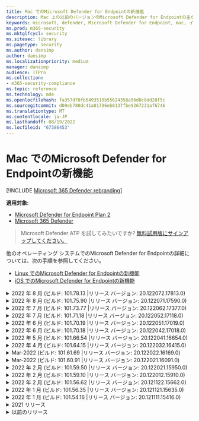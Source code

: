 ```yaml
---
title: Mac でのMicrosoft Defender for Endpointの新機能
description: Mac 上の以前のバージョンのMicrosoft Defender for Endpointの主な変更点について説明します。
keywords: microsoft, defender, Microsoft Defender for Endpoint, mac, インストール, macos, whatsnew
ms.prod: m365-security
ms.mktglfcycl: security
ms.sitesec: library
ms.pagetype: security
ms.author: dansimp
author: dansimp
ms.localizationpriority: medium
manager: dansimp
audience: ITPro
ms.collection:
- m365-security-compliance
ms.topic: reference
ms.technology: mde
ms.openlocfilehash: fa357d70fb5493519b55624358a56d8c8dd28f5c
ms.sourcegitcommit: d09eb780dc41a01796eb8137fbe9267231af6746
ms.translationtype: MT
ms.contentlocale: ja-JP
ms.lasthandoff: 08/19/2022
ms.locfileid: "67386453"
---
```

# <a name="whats-new-in-microsoft-defender-for-endpoint-on-mac"></a>Mac でのMicrosoft Defender for Endpointの新機能

[!INCLUDE [Microsoft 365 Defender rebranding](../../includes/microsoft-defender.md)]

**適用対象:**
- [Microsoft Defender for Endpoint Plan 2](https://go.microsoft.com/fwlink/p/?linkid=2154037)
- [Microsoft 365 Defender](https://go.microsoft.com/fwlink/?linkid=2118804)

> Microsoft Defender ATP を試してみたいですか? [無料試用版にサインアップしてください。](https://signup.microsoft.com/create-account/signup?products=7f379fee-c4f9-4278-b0a1-e4c8c2fcdf7e&ru=https://aka.ms/MDEp2OpenTrial?ocid=docs-wdatp-exposedapis-abovefoldlink)

他のオペレーティング システムでのMicrosoft Defender for Endpointの詳細については、次の手順を参照してください。 
- [Linux でのMicrosoft Defender for Endpointの新機能](linux-whatsnew.md) 
- [iOS でのMicrosoft Defender for Endpointの新機能](ios-whatsnew.md)</br>

<details>
  <summary>2022 年 8 月 (ビルド: 101.78.13 |リリース バージョン: 20.122072.17813.0)</summary>

&ensp;ビルド: **101.78.13**<br/>
&ensp;リリース バージョン: **20.122072.17813.0**<br/>
&ensp;エンジンバージョン: **1.1.19500.2**<br/>
&ensp;署名バージョン: **1.373.556.0**<br/>

**新機能**

- アプリケーション サポート フォルダーを正しく削除するアンインストーラーを修正しました
- ファイアウォールまたは iCloud プライベート リレーがオンの場合に Safari をフィルター処理しないネットワーク保護を修正しました
- osqueryui の不用意なプロセスを修正しました
- ベントゥラの UI クラッシュを修正しました
- インストール直後に定義がダウンロードされない問題を修正しました
- その他のバグ修正

<br/>
</details>

<details>
  <summary>2022 年 8 月 (ビルド: 101.75.90 |リリース バージョン: 20.122071.17590.0)</summary>

&ensp;リリース日: **2022 年 8 月 3** 日<br/>
&ensp;発行日: **2022 年 8 月 3 日**<br/>
&ensp;ビルド: **101.75.90**<br/>
&ensp;リリース バージョン: **20.122071.17590.0**<br/>
&ensp;エンジンバージョン: **1.1.19300.3**<br/>
&ensp;署名バージョン: **1.369.395.0**<br/>

**新機能**

- ネットワーク保護機能の適用レベルを `mdatp health` 照会するために使用できる新しいフィールドを出力に追加しました。 新しいフィールドが呼び出`network_protection_enforcement_level`され、次のいずれかの値を受け取ることができます。 `audit``block``disabled`
- 同じコンテンツを複数検出すると、脅威履歴にエントリが重複する可能性がある製品バグに対処しました。
- その他のバグ修正。

<br/>
</details>

<details>
  <summary>2022 年 7 月 (ビルド: 101.73.77 |リリース バージョン: 20.122062.17377.0)</summary>

&ensp;リリース日: **2022 年 7 月 21** 日<br/>
&ensp;発行日: **2022 年 7 月 21** 日<br/>
&ensp;ビルド: **101.73.77**<br/>
&ensp;リリース バージョン: **20.122062.17377.0**<br/>
&ensp;エンジンバージョン: **1.1.19200.3**<br/>
&ensp;署名バージョン: **1.367.1011.0**<br/>

**新機能**

- ネットワーク拡張機能が原因で印刷を正常に完了できなかった問題に対処しました
- [ファイル ハッシュの計算を構成](mac-preferences.md#configure-file-hash-computation-feature)するオプションを追加しました
- このビルド以降、製品には既定で新しいマルウェア対策エンジンが用意されます
- ファイル コピー操作のパフォーマンスの向上
- バグ修正

<br/>
</details>

<details>
  <summary>2022 年 7 月 (ビルド: 101.71.18 |リリース バージョン: 20.122052.17118.0)</summary>

&ensp;リリース日: **2022 年 7 月 7 日**<br/>
&ensp;発行日: **2022 年 7 月 7 日**<br/>
&ensp;ビルド: **101.71.18**<br/>
&ensp;リリース バージョン: **20.122052.17118.0**<br/>

**新機能**

- `mdatp connectivity test` は、製品が正しく機能するために必要な追加の URL で拡張されました。 新しい URL は [https://go.microsoft.com/fwlink/?linkid=2144709](https://go.microsoft.com/fwlink/?linkid=2144709).
- これまで、製品の再起動の間、製品ログ レベルは保持されませんでした。 このバージョン以降、ログ レベルを保持する新しいコマンド ライン ツール スイッチがあります。 新しいコマンドは .`mdatp log level persist --level <level>`
- まれに更新中に製品の状態が失われる可能性がある製品インストール パッケージのバグを修正しました
- ファイル コピー操作と組み込みの macOS アプリケーションのパフォーマンスの向上
- バグ修正

<br/>
</details>

<details>
  <summary>2022 年 6 月 (ビルド: 101.70.19 |リリース バージョン: 20.122051.17019.0)</summary>

&ensp;リリース **日: 2022 年 6 月 14** 日<br/>
&ensp;発行日: **2022 年 6 月 14** 日<br/>
&ensp;ビルド: **101.70.19**<br/>
&ensp;リリース バージョン: **20.122051.17019.0**<br/>

**新機能**

- 脅威関連の通知がエンド ユーザーに常に表示されないバグを修正しました。
- その他のバグ修正&パフォーマンスの向上

<br/>
</details>


<details>
  <summary>2022 年 6 月 (ビルド: 101.70.18 |リリース バージョン: 20.122042.17018.0)</summary>

&ensp;リリース **日: 2022 年 6 月 2** 日<br/>
&ensp;発行日: **2022 年 6 月 2 日**<br/>
&ensp;ビルド: **101.70.18**<br/>
&ensp;リリース バージョン: **20.122042.17018.0**<br/>

**新機能**

- 製品の更新中にインストール パッケージが無期限にハングすることがあるバグを修正しました
- 製品が検疫フォルダー内のファイルを誤って検出する場合があるバグを修正しました
- その他のバグ修正&パフォーマンスの向上

<br/>
</details>

<details>
  <summary>2022 年 5 月 (ビルド: 101.66.54 |リリース バージョン: 20.122041.16654.0) </summary>

&ensp;リリース日: **2022 年 5 月 11** 日<br/>
&ensp;発行日: **2022 年 5 月 11** 日<br/>
&ensp;ビルド: **101.66.54**<br/>
&ensp;リリース バージョン: **20.122041.16654.0**<br/>


**新機能**

- 場合によっては、正しいプロセス パスが印刷されない問題 `mdatp diagnostic real-time-protection-statistics` に対処しました。
- バグ修正

<br/>
</details>

<details>
  <summary>2022 年 4 月 (ビルド: 101.64.15 |リリース バージョン: 20.122032.16415.0)</summary>

&ensp;リリース日: **2022 年 4 月 26** 日<br/>
&ensp;発行日: **2022 年 4 月 26** 日<br/>
&ensp;ビルド: **101.64.15**<br/>
&ensp;リリース バージョン: **20.122032.16415.0**<br/>

**新機能**

- バージョン 101.61.69 で導入された回帰を修正しました。エンド ユーザーからの操作は必要ありませんでしたが、ステータス メニュー アイコンにエラー アイコンが表示される場合がありました
- フィールド`mdatp health`を`conflicting_applications`改善し、最新の 10 個のプロセスのみを表示し、プロセス名を含める必要があります。 これにより、Mac のMicrosoft Defender for Endpointと競合する可能性があるプロセスを簡単に特定できます。
- ベンダー ID と製品 ID が 16 進数ではなく 10 進数として表示されるバグ `mdatp device-control removable-media policy list` を修正しました
- その他のバグ修正&パフォーマンスの向上

<br/>
</details>

<details>
  <summary>Mar-2022 (ビルド: 101.61.69 |リリース バージョン: 20.122022.16169.0) </summary>

&ensp;リリース日: **2022 年 3 月 25** 日<br/>
&ensp;発行日: **2022 年 3 月 25** 日<br/>
&ensp;ビルド: **101.61.69**<br/>
&ensp;リリース バージョン: **20.122022.16169.0**<br/>

**新機能**

- バグ修正

<br/>
</details>

<details>
  <summary>Mar-2022 (ビルド: 101.60.91 |リリース バージョン: 20.122021.16091.0)</summary>

&ensp;リリース日: **2022 年 3 月 8** 日<br/>
&ensp;発行日: **2022 年 3 月 8** 日<br/>
&ensp;ビルド: **101.60.91**<br/>
&ensp;リリース バージョン: **20.122021.16091.0**<br/>

**新機能**

- このバージョンには[、CVE-2022-23278](https://msrc-blog.microsoft.com/2022/03/08/guidance-for-cve-2022-23278-spoofing-in-microsoft-defender-for-endpoint/) のセキュリティ更新プログラムが含まれています

<br/>
</details>

<details>
  <summary>2022 年 2 月 (ビルド: 101.59.50 |リリース バージョン: 20.122021.15950.0) </summary>

&ensp;リリース **日: 2022 年 2 月 28** 日<br/>
&ensp;発行日: **2022 年 2 月 28** 日<br/>
&ensp;ビルド: **101.59.50**<br/>
&ensp;リリース バージョン: **20.122021.15950.0**<br/>

**新機能**

- このバージョンでは、macOS 12.3 のサポートが追加されます。 macOS 12.3 以降、 [Apple は Python 2.7 を削除しています](https://developer.apple.com/documentation/macos-release-notes/macos-12_3-release-notes)。 既定では、macOS には Python バージョンがプレインストールされません。 **必要なアクション**: 
  - ユーザーは、デバイスを macOS Marketplace 12.3 (またはそれ以降) に更新する前に、Mac のMicrosoft Defender for Endpointをバージョン 101.59.50 (またはそれ以降) に更新する必要があります。 この最小バージョン 101.59.50 は、macOS の弔弔上の Mac のMicrosoft Defender for Endpointに関する Python 関連の問題を解消するための前提条件です。
  - リモート展開の場合は、既存の MDM セットアップを Mac バージョン 101.59.50 (またはそれ以降) のMicrosoft Defender for Endpointに更新する必要があります。 MDM 経由で Mac バージョン用の古いMicrosoft Defender for Endpointを macOS Marketplace 12.3 (またはそれ以降) にプッシュすると、インストールエラーが発生します。

<br/>
</details>

<details>
  <summary>2022 年 2 月 (ビルド: 101.59.10 |リリース バージョン: 20.122012.15910.0)</summary>

&ensp;リリース **日: 2022 年 2 月 22** 日<br/>
&ensp;発行日: **2022 年 2 月 22** 日<br/>
&ensp;ビルド: **101.59.10**<br/>
&ensp;リリース バージョン: **20.122012.15910.0**<br/>

**新機能**

- コマンド ライン ツールでは、検疫されたファイルを、ファイルが最初に検出された場所以外の場所に復元できるようになりました。 これは 、 `mdatp threat quarantine restore --id [threat-id] --path [destination-folder]`.
- Thunderbolt 3 経由で接続されたデバイスを処理するための拡張デバイス制御
- 無効なベンダー ID と製品 ID を含むデバイス制御ポリシーの処理が改善されました。 このバージョンより前のバージョンでは、ポリシーに 1 つ以上の無効な ID が含まれていた場合、ポリシー全体が無視されました。 このバージョン以降では、ポリシーの無効な部分のみが無視されます。 ポリシーに関する問題は、次の手順で `mdatp device-control removable-media policy list`示されています。
- バグ修正

<br/>
</details>

<details>
  <summary>2022 年 2 月 (ビルド: 101.56.62 |リリース バージョン: 20.121122.15662.0)</summary>

&ensp;リリース **日: 2022 年 2 月 7** 日<br/>
&ensp;発行日: **2022 年 2 月 7** 日<br/>
&ensp;ビルド: **101.56.62**<br/>
&ensp;リリース バージョン: **20.121122.15662.0**<br/>

**新機能**

- バグ修正 

<br/>
</details>

<details>
  <summary> 2022 年 1 月 (ビルド: 101.56.35 |リリース バージョン: 20.121121.15635.0)</summary>

&ensp;リリース日: **2022 年 1 月 30** 日<br/>
&ensp;発行日: **2022 年 1 月 30** 日<br/>
&ensp;ビルド: **101.56.35**<br/>
&ensp;リリース バージョン: **20.121121.15635.0**<br/>

**新機能**

- アプリケーションの名前が "Microsoft Defender ATP" から "Microsoft Defender" に変更されました。 エンド ユーザーは、次の変更を確認します。
- アプリケーションのインストール パスが変更`/Application/Microsoft Defender ATP.app``/Applications/Microsoft Defender.app`されました。
- ユーザー エクスペリエンス内で、"Microsoft Defender ATP" の出現は "Microsoft Defender" に置き換えられています
- Mac 用のMicrosoft Defender for Endpointで配布されているネットワーク コンテンツ フィルターが原因で、一部の VPN アプリケーションが接続できない問題を解決しました
- 特定の特性を持つパッケージのインストールを妨げるオペレーティング システム (OS) の変更により、インストール パッケージを開けなかった macOS 12.2 ベータ 2 で検出された問題に対処しました。 この OS の変更は macOS 12.2 の最終リリースには含まれていないようですが、今後の macOS バージョンで再導入される可能性があります。 そのため、すべてのエンタープライズ管理者は、管理コンソールでMicrosoft Defender for Endpoint パッケージをこの製品バージョン (または新しいバージョン) に更新することをお勧めします。
- 一部の M1 デバイスで、製品が無効なマルウェア対策定義でスタックし、ワーキング セットの定義に正常に更新できなかった問題に対処しました。
- `mdatp health`出力は、Mac 用のMicrosoft Defender for Endpointのすべてのコンポーネントにフル ディスク アクセスが許可されているかどうかを判断するために使用できる追加の属性`full_disk_access_enabled`を使用して拡張されました。
- バグ修正&パフォーマンスの向上

<br/>
</details>

<details>
  <summary>2022 年 1 月 (ビルド: 101.54.16 |リリース バージョン: 20.121111.15416.0) </summary>

&ensp;リリース日: **2022 年 1 月 12** 日<br/>
&ensp;発行日: **2022 年 1 月 12** 日<br/>
&ensp;ビルド: **101.54.16**<br/>
&ensp;リリース バージョン: **20.121111.15416.0**<br/>

**新機能**

- macOS 10.14 (Mojave) はサポートされなくなりました
- MDM を使用して管理者が製品設定の管理を停止すると、管理される前の値に戻ります (エンド ユーザーによってローカルに構成された値、またはそのようなローカル値が明示的に指定されていない場合は、製品によって使用される既定値)。 この変更の前に、設定の管理が停止した後、その管理値は保持され、製品によって引き続き使用されていました。
- バグ修正&パフォーマンスの向上
    
<br/>
</details>

<details><summary>2021 リリース </summary><blockquote>
    <details><summary>(ビルド: 101.49.25 |リリース バージョン: 20.121092.14925.0)</summary>

&ensp;ビルド: **101.49.25**<br/>
&ensp;リリース バージョン: **20.121092.14925.0** <br/>

**新機能**

- オンデマンド スキャン中にアーカイブをスキャンするかどうかを制御する新しいスイッチをコマンド ライン ツールに追加しました。 これを使用して `mdatp config scan-archives --value [enabled/disabled]`構成できます。 既定では、これは有効に設定されています。 
- バグ修正  

<br/>
</details>
 
<details><summary>(ビルド: 101.47.27 |リリース バージョン: 20.121082.14727.0)</summary>

&ensp;ビルド: **101.47.27**<br/>
&ensp;リリース バージョン: **20.121082.14727.0** <br/>

**新機能**
- macOS Mojave と macOS Catalina のシャットダウン時に発生するシステムのフリーズを修正しました。 

<br/>
</details>

<details><summary>(ビルド: 101.43.84 |リリース バージョン: 20.121082.14384.0)</summary>

&ensp;ビルド: **101.43.84**<br/>
&ensp;リリース バージョン: **20.121082.14384.0** <br/>

**新機能**
- macOS 12 の候補ビルド (Parse) 
- バグ修正 

<br/>
</details>

<details><summary>(ビルド: 101.41.10 |リリース バージョン: 20.121072.14110.0)</summary>

&ensp;ビルド: **101.41.10**<br/>
&ensp;リリース バージョン: **20.121072.14110.0** <br/>

**新機能**
- コマンド ライン ツールに新しいスイッチを追加しました。 
    - オンデマンド スキャンの並列処理の度合いを制御します。 これを使用して `mdatp config maximum-on-demand-scan-threads --value [number-between-1-and-64]`構成できます。 既定では、2 の並列処理の度合いが使用されます。 
    - セキュリティ インテリジェンスの更新後のスキャンを有効または無効にするかどうかを制御します。 これを使用して `mdatp config scan-after-definition-update --value [enabled/disabled]`構成できます。 既定では、これは有効に設定されています。 
- 製品ログ レベルを変更するには、昇格が必要になりました。 
- バグ修正&パフォーマンスの向上 

<br/>
</details>

<details><summary>(ビルド: 101.40.84 |リリース バージョン: 20.121071.14084.0)</summary>

&ensp;ビルド: **101.40.84**<br/>
&ensp;リリース バージョン: **20.121071.14084.0** <br/>

**新機能**
- M1 チップネイティブサポート 
- バグ修正&パフォーマンスの向上 

<br/>
</details>

<details><summary>(ビルド: 101.37.97 |リリース バージョン: 20.121062.13797.0)</summary>

&ensp;ビルド: **101.37.97**<br/>
&ensp;リリース バージョン: **20.121062.13797.0** <br/>

**新機能**
- バグ修正&パフォーマンスの向上 

<br/>
</details>

<details><summary>(ビルド: 101.34.28 |リリース バージョン: 20.121061.13428.0)</summary>

&ensp;ビルド: **101.34.28**<br/>
&ensp;リリース バージョン: **20.121061.13428.0** <br/>

**新機能**
- バグ修正 

<br/>
</details>

<details><summary>(ビルド: 101.34.27 |リリース バージョン: 20.121052.13427.0)</summary>

&ensp;ビルド: **101.34.27**<br/>
&ensp;リリース バージョン: **20.121052.13427.0** <br/>

**新機能**
- バグ修正 

<br/>
</details>

<details><summary>(ビルド: 101.34.20 |リリース バージョン: 20.121051.13420.0)</summary>

&ensp;ビルド: **101.34.20**<br/>
&ensp;リリース バージョン: **20.121051.13420.0** <br/>

**新機能**
- [macOS](mac-device-control-overview.md)  のデバイス制御は一般公開されています。 
- macOS 11 (Big Sur) の状態メニューからクイック スキャンを開始できない問題に対処しました。 
- その他のバグ修正 

<br/>
</details>

<details><summary>(ビルド: 101.32.69 |リリース バージョン: 20.121042.13269.0)</summary>

&ensp;ビルド: **101.32.69**<br/>
&ensp;リリース バージョン: **20.121042.13269.0** <br/>

**新機能**
- Microsoft Defender for Endpointやその他のアプリケーションからキーチェーンに同時にアクセスすると、キーチェーンが破損する可能性がある問題に対処しました。

<br/>
</details>

<details><summary>(ビルド: 101.29.64 |リリース バージョン: 20.121042.12964.0)</summary>

&ensp;ビルド: **101.29.64**<br/>
&ensp;リリース バージョン: **20.121042.12964.0** <br/> 

**新機能**
- このバージョン以降、コマンド ライン クライアントを介してトリガーされたオンデマンドウイルス対策スキャン中に検出された脅威は自動的に修復されます。 ユーザー インターフェイスを介してトリガーされたスキャン中に検出された脅威には、手動操作が必要です。 
- `mdatp diagnostic real-time-protection-statistics` 次の 2 つの追加スイッチがサポートされるようになりました。 
    - `--sort`: 出力を降順に並べ替え、スキャンされたファイルの合計数で並べ替えます。 
    - `--top N`: 上位 N 個の結果が表示されます (指定されている場合 `--sort` にのみ機能します) 
- パフォーマンスの向上 (特に `YARN` 使用時) &バグ修正

<br/>
</details>

<details><summary>(ビルド: 101.27.50 |リリース バージョン: 20.121022.12750.0)</summary>

&ensp;ビルド: **101.27.50**<br/>
&ensp;リリース バージョン: **20.121022.12750.0** <br/> 

**新機能**
- macOS Catalina 以前の Apple 証明書の有効期限に対応するように修正しました。 この修正プログラムは、Microsoft Defender 脆弱性の管理 (MDVM) 機能を復元します。  

<br/>
</details>

<details><summary>(ビルド: 101.25.69 |リリース バージョン: 20.121022.12569.0)</summary>

&ensp;ビルド: **101.25.69**<br/>
&ensp;リリース バージョン: **20.121022.12569.0** <br/> 

**新機能**
- macOS のMicrosoft Defender for Endpointは、米国政府機関のお客様向けにプレビューで利用できるようになりました。 詳細については、「 [米国政府機関のお客様向けのMicrosoft Defender for Endpoint](gov.md)」を参照してください。 
- パフォーマンスの向上 (特に XCode シミュレーター アプリが使用されている場合) &バグ修正が行われました。 

<br/>
</details>

<details><summary>(ビルド: 101.23.64 |リリース バージョン: 20.121021.12364.0)</summary>

&ensp;ビルド: **101.23.64**<br/>
&ensp;リリース バージョン: **20.121021.12364.0** <br/> 

**新機能**
- 最後のオンデマンド スキャンに関する情報を表示する新しいオプションをコマンド ライン ツールに追加しました。 最後のオンデマンド スキャンに関する情報を表示するには、実行 `mdatp health --details antivirus`します。 
- バグ修正&パフォーマンスの向上 

<br/>
</details>

</details>

<details><summary>以前のリリース </summary><blockquote>
<details><summary>(ビルド: 101.22.79 |リリース バージョン: 20.121012.12279.0)</summary>

&ensp;ビルド: **101.22.79** <br> &ensp;リリース バージョン: **20.121012.12279.0**<br>

**新機能**
- バグ修正&パフォーマンスの向上 

<br/>
</details>

<details><summary>(ビルド: 101.19.88 |リリース バージョン: 20.121011.11988.0)</summary>

&ensp;ビルド:**101.19.88**<br>
&ensp;リリース バージョン: **20.121011.11988.0**<br>

**新機能**
- バグ修正&パフォーマンスの向上 

<br/>
</details>

<details><summary>(ビルド: 101.19.48 |リリース バージョン: 20.120121.11948.0)</summary>

&ensp;ビルド: **101.19.48**<br>
&ensp;リリース バージョン: **20.120121.11948.0**<br>

**新機能**
> [!NOTE]
> このリリースでは、古いコマンド ライン ツール構文は非推奨になりました。 新しい構文の詳細については、「リソース」を参照 [してください](mac-resources.md#configuring-from-the-command-line)。 
- ネットワーク拡張機能を無効にする新しいコマンド ライン スイッチを追加しました `mdatp system-extension network-filter disable`。 このコマンドは、Mac でのMicrosoft Defender for Endpointに関連するネットワークの問題のトラブルシューティングに役立ちます。 
- バグ修正&パフォーマンスの向上 

<br/>
</details>

<details><summary>(ビルド: 101.19.21 |リリース バージョン: 20.120101.11921.0)</summary>

&ensp;ビルド: **101.19.21**<br>
&ensp;リリース バージョン: **20.120101.11921.0** <br>

**新機能**
- バグ修正 

<br/>
</details>

<details><summary>(ビルド: 101.15.26 |リリース バージョン: 20.120102.11526.0)</summary>

&ensp;ビルド: **101.15.26**<br>
&ensp;リリース バージョン: **20.120102.11526.0**<br>

**新機能**
- macOS 11 Big Sur で実行するときのエージェントの信頼性が向上しました。 
- カスタム スキャン () 中に AV 除外を無視する新しいコマンド ライン スイッチ (`--ignore-exclusions``mdatp scan custom`) を追加しました。 
- バグ修正&パフォーマンスの向上

<br/> 
</details>

<details><summary>(ビルド: 101.13.75 |リリース バージョン: 20.120101.11375.0)</summary>

&ensp;ビルド: **101.13.75**<br>
&ensp;リリース バージョン: **20.120101.11375.0**<br>

**新機能** 
- Microsoft Defender for Endpointがカーネル パニックに陥る macOS 11 (Big Sur) バグをトリガーしていた場合の条件を削除しました。 
- Mac 11 (Big Sur) で実行されている Endpoint Security システム拡張機能のメモリ リークを修正しました。 
- バグ修正 

<br/>
</details>

<details><summary>(ビルド: 101.10.72)</summary>

&ensp;ビルド: **101.10.72** <br>

**新機能** 
- バグ修正  

<br/>
</details>

<details><summary>(ビルド: 101.09.61)</summary>

&ensp;ビルド: **101.09.61**<br>

**新機能** 
-  [フィードバックを送信するオプションを無効にするための](mac-preferences.md#show--hide-option-to-send-feedback)新しい管理設定を追加しました。 
- 製品の設定が管理されているときに、[状態] メニュー アイコンに正常な状態が表示されるようになりました。 以前は、製品設定が管理者によって管理されていたにもかかわらず、状態メニュー アイコンに警告またはエラーの状態が表示されていました。 
- バグ修正&パフォーマンスの向上 

<br/>
</details>

<details><summary>(ビルド: 101.09.50)</summary>

&ensp;ビルド: **101.09.50**<br>

**新機能** 
- この製品バージョンは、macOS Big Sur 11 beta 9 で検証されています。 
- mdatp コマンド ライン ツールの新しい構文が既定の構文になりました。 新しい構文の詳細については、 [macOS でのMicrosoft Defender for Endpointのリソースに関するページを](mac-resources.md#configuring-from-the-command-line)参照してください。 
> [!NOTE]
> 古いコマンド ライン ツール構文は **、2021 年 1 月 1 日** に製品から削除されます。
- 診断ログを別のディレクトリに保存できるようにする新しいパラメーター (`--path [directory]`) を使用して拡張されました。 `mdatp diagnostic create`  
- バグ修正&パフォーマンスの向上 

<br/>
</details>

<details><summary>(ビルド: 101.09.49)</summary>

&ensp;ビルド: **101.09.49**<br>

**新機能** 
- IT 管理者によって管理される除外と、ローカル ユーザーによって定義された除外を区別するためのユーザー インターフェイスの機能強化。 
- オンデマンド スキャン中の CPU 使用率が向上しました。 
- バグ修正&パフォーマンスの向上 

<br/>
</details>

<details><summary>(ビルド: 101.07.23)</summary>

&ensp;ビルド: **101.07.23**<br>

**新機能** 
- パッシブ モードの `mdatp --health` 状態と EDR グループ ID を確認するための新しいフィールドを出力に追加しました。 
> [!NOTE]
> `mdatp --health` は、今後の `mdatp health` 製品更新プログラムで置き換えられます。 
- ユーザー インターフェイスで自動サンプル送信がマネージドとしてマークされていないバグを修正しました。 
- ウイルス対策スキャン履歴内のアイテムの保持を制御するための新しい設定を追加しました。  [スキャン履歴内のアイテムを保持する日数を指定し、スキャン履歴](mac-preferences.md#antivirus-scan-history-retention-in-days)  [内のアイテムの最大数を指定](mac-preferences.md#maximum-number-of-items-in-the-antivirus-scan-history)できるようになりました。 
- バグ修正 

<br/>
</details>

<details><summary>(ビルド: 101.06.63)</summary>

&ensp;ビルド: **101.06.63**<br>

**新機能** 
- バージョン `101.05.17`で導入されたパフォーマンス低下に対処しました。 この回帰は、SMB 共有にアクセスするときに一部のお客様が観察したカーネル パニックを解消するための修正プログラムで導入されました。 このコード変更を元に戻し、カーネル パニックを解消する別の方法を調査しています。 

<br/>
</details>

<details><summary>(ビルド: 101.05.17)</summary>

&ensp;ビルド: **101.05.17**<br> 

**新機能** 
> [!IMPORTANT]
> コマンド ライン ツールの新しい拡張構文に取り `mdatp` 組んでいます。 現在、新しい構文は Insider Fast および Insider スロー更新チャネルの既定値です。 この新しい構文を使用して、自分自身を偽装することをお勧めします。 新しい構文と並行して古い構文を引き続きサポートし、今後数か月の間に古い構文の非推奨計画に関するより多くのコミュニケーションを提供します。 
- SMB ファイル共有にアクセスするときに発生するカーネル パニックに対処しました。 
- バグ修正&パフォーマンスの向上 

<br/>
</details>

<details><summary>(ビルド: 101.05.16)</summary>

&ensp;ビルド: **101.05.16**<br>

**新機能** 
- スキャンされたファイルの数を大幅に減らすクイック スキャン ロジックの機能強化。 
- コマンド ライン ツールの [オートコンプリートのサポート](mac-resources.md#how-to-enable-autocompletion) を追加しました。 
- バグ修正 

<br/>
</details>

<details><summary>(ビルド: 101.03.12)</summary>

&ensp;ビルド: **101.03.12**<br>

**新機能** 
- バグ修正&パフォーマンスの向上 

<br/>
</details>

<details><summary>(ビルド: 101.01.54)</summary>

&ensp;ビルド: **101.01.54**<br>

**新機能** 
- Time Machine との互換性に関する機能強化 
- アクセシビリティの改善点 
- バグ修正&パフォーマンスの向上 

<br/>
</details>

<details><summary>(ビルド: 101.00.31)</summary>

&ensp;ビルド: **101.00.31** <br>

**新機能** 
-  [Intune ユーザー向けの製品オンボード エクスペリエンスの](/mem/intune/apps/apps-advanced-threat-protection-macos)向上 
- ウイルス対策 [の除外でワイルドカードがサポートされるようになりました](mac-exclusions.md#supported-exclusion-types)
- macOS コンテキスト メニューからウイルス対策スキャンをトリガーする機能を追加しました。 Finder でファイルまたはフォルダーを右クリックし、 **Microsoft Defender for Endpointでスキャン** を選択できるようになりました。 
- インプレース製品のダウングレードは、インストーラーによって明示的に禁止されるようになりました。 ダウングレードする必要がある場合は、まず既存のバージョンをアンインストールし、デバイスを再構成します。 
- バグ修正&その他のパフォーマンスの向上 

<br/>
</details>

<details><summary>(ビルド: 100.90.27)</summary>

&ensp;ビルド: **100.90.27** <br>   

**新機能** 
- macOS では、システム全体の [更新チャネル](mac-updates.md#set-the-channel-name) とは異なるMicrosoft Defender for Endpointの更新チャネルを設定できるようになりました。 
- 新しい製品アイコン 
- その他のユーザー エクスペリエンスの改善 
- バグ修正 

<br/>
</details>

<details><summary>(ビルド: 100.86.92)</summary>

&ensp;ビルド: **100.86.92**<br>

**新機能** 
- Time Machine との互換性に関する機能強化 
- アンインストール中に製品がすべてのファイルをクリーニングしないことがある問題に `/Library/Application Support/Microsoft/Defender` 対処しました。 
- Microsoft AutoUpdate を使用して Microsoft 製品が更新されたときに、製品の CPU 使用率が低下しました。 
- バグ修正&その他のパフォーマンスの向上 

<br/>
</details>

<details><summary>(ビルド: 100.86.91)</summary>

&ensp;ビルド: **100.86.91**<br>

**新機能**
> [!CAUTION]
> macOS デバイスの最も完全な保護を確保し、Apple が [current - 2] より古い OS バージョンへの macOS ネイティブ セキュリティ更新プログラムの配信を停止することに合わせて、Mac の展開と更新プログラムの MDATP は macOS Sierra [10.12] ではサポートされなくなります。 MDATP for Mac の更新と機能強化は、Catalina [10.15]、Mojave [10.14]、High Sierra [10.13] を実行しているデバイスに配信されます。
>
> Sierra [10.12] デバイスに MDATP for Mac が既に展開されている場合は、保護を失うリスクを排除するために、最新の macOS バージョンにアップグレードしてください。

-  バグ修正&パフォーマンスの向上 

<br/>
</details>

<details><summary>(ビルド: 100.83.73)</summary>

&ensp;ビルド: **100.83.73**<br>

**新機能**
- 除外の管理、 [脅威の種類の設定](mac-preferences.md#threat-type-settings-merge-policy) [の管理](mac-preferences.md#exclusion-merge-policy)、 [および許可されていない脅威アクション](mac-preferences.md#disallowed-threat-actions)に関する IT 管理者向けのコントロールが追加されました。 
- デバイスでフル ディスク アクセスが有効になっていない場合、状態メニューに警告が表示されるようになりました。 
- バグ修正&パフォーマンスの向上
 
<br/>
</details>

<details><summary>(ビルド: 100.82.60)</summary>

&ensp;ビルド: **100.82.60** <br>

**新機能**
- 定義の更新後に製品が起動できない問題に対処しました。

<br/> 
</details>

<details><summary>(ビルド: 100.80.42)</summary>

&ensp;ビルド: **100.80.42**<br>

**新機能**
- バグ修正

<br/> 
</details>

<details><summary>(ビルド: 100.79.42)</summary>

&ensp;ビルド: **100.79.42**<br>

**新機能**
- Mac のMicrosoft Defender for Endpointが Time Machine に干渉する場合がある問題を修正しました。 
- バックエンド サービスとの接続をテストするための新しいスイッチをコマンド ライン ユーティリティに追加しました
 
  ```bash
  mdatp connectivity test
  ```
- ユーザー インターフェイスで完全な脅威履歴を表示する機能を追加しました ( **保護履歴** ビューからアクセスできます)。 
- バグ修正&パフォーマンスの向上

<br/>
</details>

<details><summary>(ビルド: 100.72.15)</summary> 

&ensp;ビルド: **100.72.15**<br>

**新機能**
- バグ修正 

<br/>
</details>

<details><summary>(ビルド: 100.70.99)</summary> 

&ensp;ビルド: **100.70.99**<br>

**新機能**
- リアルタイム保護が有効になっている場合に、一部のユーザーが macOS Catalina にアップグレードする機能に影響する問題に対処しました。 この散発的な問題は、Catalina アップグレード パッケージ内のファイルをMicrosoft Defender for Endpointロックしながら脅威をスキャンしたことが原因で発生し、アップグレード シーケンスでエラーが発生しました。

<br/>
</details> 

<details><summary>(ビルド: 100.68.99)</summary> 

&ensp;ビルド: **100.68.99**<br>

**新機能**
-  [パッシブ モード](mac-preferences.md#enforcement-level-for-antivirus-engine)で実行するようにウイルス対策機能を構成する機能を追加しました。 
- バグ修正&パフォーマンスの向上 

<br/>
</details>

<details><summary>(ビルド: 100.65.28)</summary> 

&ensp;ビルド: **100.65.28**<br>

**新機能**
- macOS Catalina のサポートが追加されました。 
> [!CAUTION]
> macOS 10.15 (Catalina) には、新しいセキュリティとプライバシーの強化が含まれています。 このバージョン以降、既定では、アプリケーションは明示的な同意なしにディスク上の特定の場所 (ドキュメント、ダウンロード、デスクトップなど) にアクセスできません。 この同意がない場合、Microsoft Defender for Endpointはデバイスを完全に保護できません。
> 
> この同意を付与するメカニズムは、Microsoft Defender for Endpointのデプロイ方法によって異なります。
> 
> - 手動デプロイについては、「手動デプロイ」 [トピック](mac-install-manually.md#how-to-allow-full-disk-access)の更新された手順を参照してください。
> - マネージド デプロイについては、 [JAMF ベースのデプロイ](mac-install-with-jamf.md)とMicrosoft Intune ベースの [デプロイ](mac-install-with-intune.md#create-system-configuration-profiles) に関するトピックで更新された手順を参照してください。 

- バグ修正&パフォーマンスの向上 

<br/>
</details>

<br/><br/>
</details>
